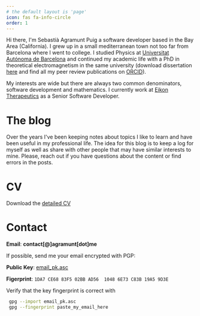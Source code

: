 ```yaml
---
# the default layout is 'page'
icon: fas fa-info-circle
order: 1
---
```


Hi there, I'm Sebastià Agramunt Puig a software developer based in the Bay Area (California). I grew up in a small mediterranean town not too far from Barcelona where I went to college. I studied Physics at <a href="https://www.uab.cat/" target="_blank">Universitat Autónoma de Barcelona</a> and continued my academic life with a PhD in theoretical electromagnetism in the same university (download dissertation <a href="https://www.tdx.cat/handle/10803/129413" target="_blank">here</a> and find all my peer review publications on <a href="https://orcid.org/0000-0002-3627-2820" target="_blank">ORCID</a>).

My interests are wide but there are always two common denominators, software development and mathematics. I currently work at <a href="https://www.eikontx.com/" target="_blank">Eikon Therapeutics</a> as a Senior Software Developer.


# The blog

Over the years I've been keeping notes about topics I like to learn and have been useful in my professional life. The idea for this blog is to keep a log for myself as well as share with other people that may have similar interests to mine. Please, reach out if you have questions about the content or find errors in the posts. 

# CV

Download the <a href="../files/2024.05.10_Sebastia_Agramunt_CV.pdf" download>detailed CV</a>

# Contact

**Email**: **contact[@]agramunt[dot]me**

If possible, send me your email encrypted with PGP:

**Public Key**: <a href="../files/email_pk.asc" download>email_pk.asc</a>

**Figerprint**: `1DA7 CE68 83F5 02BB AD56  1048 6E73 C83B 19A5 9D3E`

Verify that the key fingerprint is correct with

```bash
 gpg --import email_pk.asc
 gpg --fingerprint paste_my_email_here
```